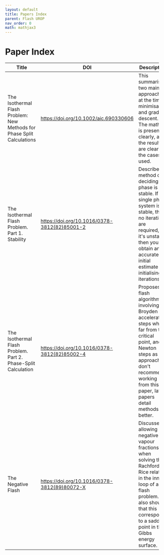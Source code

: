 ```yaml
---
layout: default
title: Papers Index
parent: Flash UROP
nav_order: 0
math: mathjax3
---
```


# Paper Index

| Title                                                                  | DOI                                          | Description                                                                                                                                                                                                                 |
| ---------------------------------------------------------------------- | -------------------------------------------- | --------------------------------------------------------------------------------------------------------------------------------------------------------------------------------------------------------------------------- |
| The Isothermal Flash Problem: New Methods for Phase Split Calculations | https://doi.org/10.1002/aic.690330606        | This summarises two main approaches at the time, minimisation and gradient descent. The maths is presented clearly, and the results are clear for the cases used.                                                           |
| The Isothermal Flash Problem. Part 1. Stability                        | https://doi.org/10.1016/0378-3812(82)85001-2 | Describes a method of deciding if a phase is stable. If the single phase system is stable, then no iterations are required, if it's unstable then you still obtain an accurate initial estimate for initialising iterations |
| The Isothermal Flash Problem. Part 2. Phase-Split Calculation          | https://doi.org/10.1016/0378-3812(82)85002-4 | Proposes a flash algorithm involving Broyden acceleration steps whilst far from the critical point, and Newton steps as you approach. I don't recommend working from this paper, later papers detail methods better.        |
| The Negative Flash                                                     | https://doi.org/10.1016/0378-3812(89)80072-X | Discusses allowing negative vapour fractions in when solving the Rachford-Rice relation in the inner loop of a flash problem. It also shows that this corresponds to a saddle point in the Gibbs energy surface.            |



